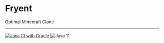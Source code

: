 # Fryent
Optimal Minecraft Clone

----
[![Java CI with Gradle](https://github.com/MrFrydae/Fryent/actions/workflows/gradle.yml/badge.svg?branch=master)](https://github.com/MrFrydae/Fryent/actions/workflows/gradle.yml)
![Java 11](https://img.shields.io/badge/language-Java%2011-9B599A.svg?style=flat-square)
